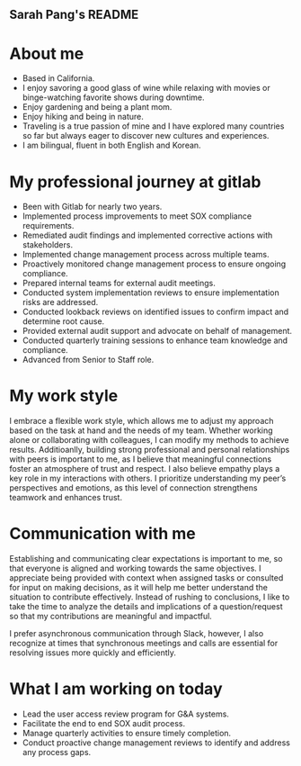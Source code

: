 ## Sarah Pang's README

# About me
- Based in California.
- I enjoy savoring a good glass of wine while relaxing with movies or binge-watching favorite shows during downtime.
- Enjoy gardening and being a plant mom.
- Enjoy hiking and being in nature.
- Traveling is a true passion of mine and I have explored many countries so far but always eager to discover new cultures and experiences.
- I am bilingual, fluent in both English and Korean.

# My professional journey at gitlab
- Been with Gitlab for nearly two years.
- Implemented process improvements to meet SOX compliance requirements.
- Remediated audit findings and implemented corrective actions with stakeholders. 
- Implemented change management process across multiple teams.
- Proactively monitored change management process to ensure ongoing compliance.
- Prepared internal teams for external audit meetings. 
- Conducted system implementation reviews to ensure implementation risks are addressed.
- Conducted lookback reviews on identified issues to confirm impact and determine root cause.  
- Provided external audit support and advocate on behalf of management.
- Conducted quarterly training sessions to enhance team knowledge and compliance.
- Advanced from Senior to Staff role.

# My work style
I embrace a flexible work style, which allows me to adjust my approach based on the task at hand and the needs of my team. Whether working alone or collaborating with colleagues, I can modify my methods to achieve results. Additioanlly, building strong professional and personal relationships with peers is important to me, as I believe that meaningful connections foster an atmosphere of trust and respect. I also believe empathy plays a key role in my interactions with others. I prioritize understanding my peer’s perspectives and emotions, as this level of connection strengthens teamwork and enhances trust.

# Communication with me
Establishing and communicating clear expectations is important to me, so that everyone is aligned and working towards the same objectives. I appreciate being provided with context when assigned tasks or consulted for input on making decisions, as it will help me better understand the situation to contribute effectively. Instead of rushing to conclusions, I like to take the time to analyze the details and implications of a question/request so that my contributions are meaningful and impactful.

I prefer asynchronous communication through Slack, however, I also recognize at times that synchronous meetings and calls are essential for resolving issues more quickly and efficiently. 

# What I am working on today
- Lead the user access review program for G&A systems.
- Facilitate the end to end SOX audit process.
- Manage quarterly activities to ensure timely completion.
- Conduct proactive change management reviews to identify and address any process gaps.


